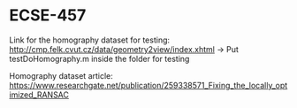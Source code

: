 # ECSE-457

Link for the homography dataset for testing: http://cmp.felk.cvut.cz/data/geometry2view/index.xhtml
 -> Put testDoHomography.m inside the folder for testing

Homography dataset article: https://www.researchgate.net/publication/259338571_Fixing_the_locally_optimized_RANSAC
